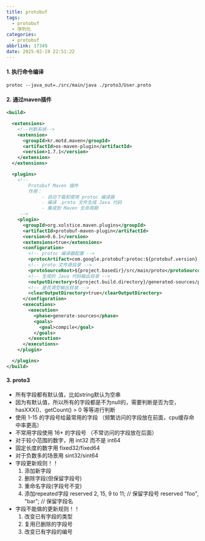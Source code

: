 ```yaml
---
title: protobuf
tags:
  - protobuf
  - 序列化
categories:
  - protobuf
abbrlink: 17349
date: 2025-02-19 22:51:22
---
```


#### 1. 执行命令编译
```shell
protoc --java_out=./src/main/java ./proto3/User.proto
```

#### 2. 通过maven插件
```xml
<build>

  <extensions>
    <!--判断系统-->
    <extension>
      <groupId>kr.motd.maven</groupId>
      <artifactId>os-maven-plugin</artifactId>
      <version>1.7.1</version>
    </extension>
  </extensions>

  <plugins>
    <!--
        Protobuf Maven 插件
        作用：
             - 自动下载和使用 protoc 编译器
             - 编译 .proto 文件生成 Java 代码
             - 集成到 Maven 生命周期
     -->
    <plugin>
      <groupId>org.xolstice.maven.plugins</groupId>
      <artifactId>protobuf-maven-plugin</artifactId>
      <version>0.6.1</version>
      <extensions>true</extensions>
      <configuration>
        <!-- protoc 编译器配置 -->
        <protocArtifact>com.google.protobuf:protoc:${protobuf.version}:exe:${os.detected.classifier}</protocArtifact>
        <!-- proto 文件源目录 -->
        <protoSourceRoot>${project.basedir}/src/main/proto</protoSourceRoot>
        <!-- 生成的 Java 代码输出目录 -->
        <outputDirectory>${project.build.directory}/generated-sources/protobuf/java</outputDirectory>
        <!-- 是否清空输出目录 -->
        <clearOutputDirectory>true</clearOutputDirectory>
      </configuration>
      <executions>
        <execution>
          <phase>generate-sources</phase>
          <goals>
            <goal>compile</goal>
          </goals>
        </execution>
      </executions>
    </plugin>

  </plugins>
</build>
```

#### 3. proto3
- 所有字段都有默认值，比如string默认为空串
- 因为有默认值，所以所有的字段都是不为null的，需要判断是否为空，hasXXX()、getCount() > 0 等等进行判断
- 使用 1-15 的字段号给最常用的字段  （频繁访问的字段放在前面，cpu缓存命中率更高）
- 不常用字段使用 16+ 的字段号  （不常访问的字段放在后面）
- 对于较小范围的数字，用 int32 而不是 int64
- 固定长度的数字用 fixed32/fixed64
- 对于负数多的场景用 sint32/sint64
- 字段更新规则！！
  1. 添加新字段
  2. 删除字段(但保留字段号)
  3. 重命名字段(字段号不变)
  4. 添加repeated字段   reserved 2, 15, 9 to 11;       // 保留字段号  reserved "foo", "bar";         // 保留字段名
- 字段不能做的更新规则！！
  1. 改变已有字段的类型
  2. 复用已删除的字段号
  3. 改变已有字段的编号